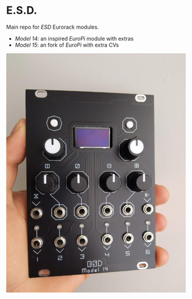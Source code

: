 # E.S.D.
<!-- 
 _____ _____ ____  
|   __|   __|    \ 
|   __|__   |  |  |
|_____|_____|____/ 
 -->

Main repo for *ESD* Eurorack modules. 

- *Model 14*: an inspired _EuroPi_ module with extras
- *Model 15*: an fork of _EuroPi_ with extra CVs

<img src="./model_14/docs/front.jpg" width="480" >

